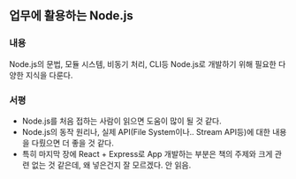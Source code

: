 ## 업무에 활용하는 Node.js

### 내용

Node.js의 문법, 모듈 시스템, 비동기 처리, CLI등 Node.js로 개발하기 위해 필요한 다양한 지식을 다룬다.

### 서평

- Node.js를 처음 접하는 사람이 읽으면 도움이 많이 될 것 같다.
- Node.js의 동작 원리나, 실제 API(File System이나.. Stream API등)에 대한 내용을 다뤘으면 더 좋을 것 같다.
- 특히 마지막 장에 React + Express로 App 개발하는 부분은 책의 주제와 크게 관련 없는 것 같은데, 왜 넣은건지 잘 모르겠다. 안 읽음.
